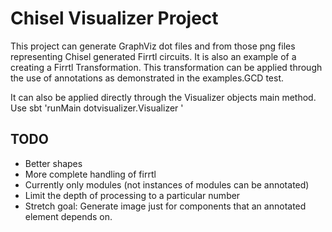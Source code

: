 Chisel Visualizer Project
=======================

This project can generate GraphViz dot files and from those png files representing Chisel generated Firrtl circuits.
It is also an example of a creating a Firrtl Transformation.  This transformation can be applied through the 
use of annotations as demonstrated in the examples.GCD test.  

It can also be applied directly through the Visualizer objects main method.
Use sbt 'runMain dotvisualizer.Visualizer <lowFirrtlFile>'

## TODO
- Better shapes
- More complete handling of firrtl
- Currently only modules (not instances of modules can be annotated)
- Limit the depth of processing to a particular number
- Stretch goal: Generate image just for components that an annotated element depends on.
